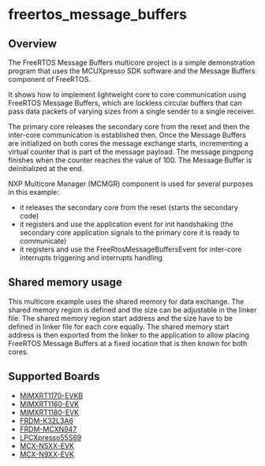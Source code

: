 # freertos_message_buffers

## Overview

The FreeRTOS Message Buffers multicore project is a simple demonstration program that uses
the MCUXpresso SDK software and the Message Buffers component of FreeRTOS.

It shows how to implement lightweight core to core communication using FreeRTOS Message Buffers, which
are lockless circular buffers that can pass data packets of varying sizes from a single sender to a single receiver.

The primary core releases the secondary core from the reset and then the inter-core communication is established then.
Once the Message Buffers are initialized on both cores the message exchange starts, incrementing
a virtual counter that is part of the message payload.
The message pingpong finishes when the counter reaches the value of 100.
The Message Buffer is deinitialized at the end.

NXP Multicore Manager (MCMGR) component is used for several purposes in this example:
- it releases the secondary core from the reset (starts the secondary code)
- it registers and use the application event for init handshaking (the secondary core application
  signals to the primary core it is ready to communicate)
- it registers and use the FreeRtosMessageBuffersEvent for inter-core interrupts triggering and
  interrupts handling

## Shared memory usage

This multicore example uses the shared memory for data exchange.
The shared memory region is defined and the size can be adjustable in the linker file.
The shared memory region start address and the size have to be defined in linker file for each core equally.
The shared memory start address is then exported from the linker to the application to allow placing
FreeRTOS Message Buffers at a fixed location that is then known for both cores.

## Supported Boards

- [MIMXRT1170-EVKB](../../_boards/evkbmimxrt1170/multicore_examples/freertos_message_buffers/example_board_readme.md)
- [MIMXRT1160-EVK](../../_boards/evkmimxrt1160/multicore_examples/freertos_message_buffers/example_board_readme.md)
- [MIMXRT1180-EVK](../../_boards/evkmimxrt1180/multicore_examples/freertos_message_buffers/example_board_readme.md)
- [FRDM-K32L3A6](../../_boards/frdmk32l3a6/multicore_examples/freertos_message_buffers/example_board_readme.md)
- [FRDM-MCXN947](../../_boards/frdmmcxn947/multicore_examples/freertos_message_buffers/example_board_readme.md)
- [LPCXpresso55S69](../../_boards/lpcxpresso55s69/multicore_examples/freertos_message_buffers/example_board_readme.md)
- [MCX-N5XX-EVK](../../_boards/mcxn5xxevk/multicore_examples/freertos_message_buffers/example_board_readme.md)
- [MCX-N9XX-EVK](../../_boards/mcxn9xxevk/multicore_examples/freertos_message_buffers/example_board_readme.md)
